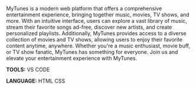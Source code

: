 MyTunes is a modern web platform that offers a comprehensive entertainment experience, bringing together music, movies, TV shows, and more. With an intuitive interface, users can explore a vast library of music, stream their favorite songs ad-free, discover new artists, and create personalized playlists. Additionally, MyTunes provides access to a diverse collection of movies and TV shows, allowing users to enjoy their favorite content anytime, anywhere. Whether you're a music enthusiast, movie buff, or TV show fanatic, MyTunes has something for everyone. Join us and elevate your entertainment experience with MyTunes. 

**TOOLS:**
VS CODE

**LANGUAGE:**
HTML
CSS
